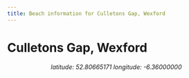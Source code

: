 ```yaml
---
title: Beach information for Culletons Gap, Wexford
---
```

# Culletons Gap, Wexford 

<div align="center"><i>latitude: 52.80665171 longitude: -6.36000000</i></div>